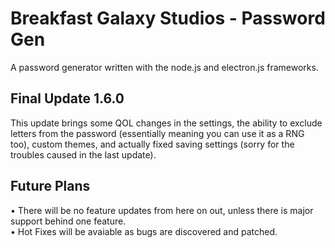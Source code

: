 # Breakfast Galaxy Studios - Password Gen
A password generator written with the node.js and electron.js frameworks.

## Final Update 1.6.0
This update brings some QOL changes in the settings, the ability to exclude letters from the password (essentially meaning you can use it as a RNG too), custom themes, and actually fixed saving settings (sorry for the troubles caused in the last update).

## Future Plans
• There will be no feature updates from here on out, unless there is major support behind one feature. <br>
• Hot Fixes will be avaiable as bugs are discovered and patched. <br>
